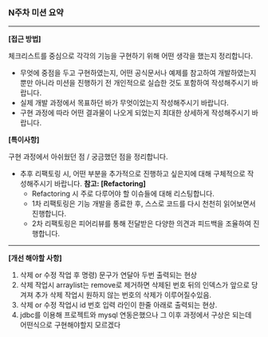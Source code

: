 ### N주차 미션 요약

---

**[접근 방법]**

체크리스트를 중심으로 각각의 기능을 구현하기 위해 어떤 생각을 했는지 정리합니다.

- 무엇에 중점을 두고 구현하였는지, 어떤 공식문서나 예제를 참고하여 개발하였는지 뿐만 아니라 미션을 진행하기 전 개인적으로 실습한 것도 포함하여 작성해주시기 바랍니다.
- 실제 개발 과정에서 목표하던 바가 무엇이었는지 작성해주시기 바랍니다.
- 구현 과정에 따라 어떤 결과물이 나오게 되었는지 최대한 상세하게 작성해주시기 바랍니다.

**[특이사항]**

구현 과정에서 아쉬웠던 점 / 궁금했던 점을 정리합니다.

- 추후 리팩토링 시, 어떤 부분을 추가적으로 진행하고 싶은지에 대해 구체적으로 작성해주시기 바랍니다.
  **참고: [Refactoring]**
    - Refactoring 시 주로 다루어야 할 이슈들에 대해 리스팅합니다.
    - 1차 리팩토링은 기능 개발을 종료한 후, 스스로 코드를 다시 천천히 읽어보면서 진행합니다.
    - 2차 리팩토링은 피어리뷰를 통해 전달받은 다양한 의견과 피드백을 조율하여 진행합니다.

---

**[개선 해야할 사항]**
1. 삭제 or 수정 작업 후 명령) 문구가 연달아 두번 출력되는 현상
2. 삭제 작업시 arraylist는 remove로 제거하면 삭제된 번호 뒤의 인덱스가 앞으로 당겨져 추가 삭제 작업시 원하지 않는 번호의 삭제가 이루어질수있음.
3. 삭제 or 수정 작업시 id 번호 입력 라인이 한줄 아래로 출력되는 현상.
4. jdbc를 이용해 프로젝트와 mysql 연동은했으나 그 이후 과정에서 구상은 되는데 어떤식으로 구현해야할지 모르겠다